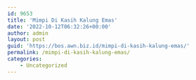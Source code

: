 ```yaml
---
id: 9653
title: 'Mimpi Di Kasih Kalung Emas'
date: '2022-10-12T06:32:26+00:00'
author: admin
layout: post
guid: 'https://bos.awn.biz.id/mimpi-di-kasih-kalung-emas/'
permalink: /mimpi-di-kasih-kalung-emas/
categories:
    - Uncategorized
---
```


